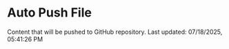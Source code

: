# Auto Push File

Content that will be pushed to GitHub repository.
Last updated: 07/18/2025, 05:41:26 PM
